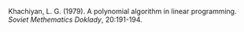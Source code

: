 Khachiyan, L. G. (1979). A polynomial algorithm in linear programming. *Soviet Methematics Doklady*, 20:191-194.
